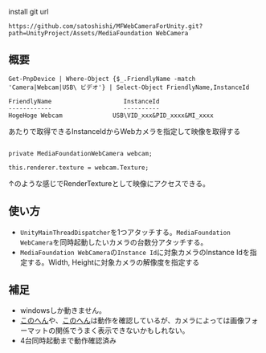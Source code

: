 install git url
```
https://github.com/satoshishi/MFWebCameraForUnity.git?path=UnityProject/Assets/MediaFoundation WebCamera
```

## 概要

```
Get-PnpDevice | Where-Object {$_.FriendlyName -match 'Camera|Webcam|USB\ ビデオ'} | Select-Object FriendlyName,InstanceId

FriendlyName                    InstanceId
------------                    ----------
HogeHoge Webcam              USB\VID_xxx&PID_xxxx&MI_xxxx

```

あたりで取得できるInstanceIdからWebカメラを指定して映像を取得する

```

private MediaFoundationWebCamera webcam;

this.renderer.texture = webcam.Texture;

```

↑のような感じでRenderTextureとして映像にアクセスできる。

## 使い方

- `UnityMainThreadDispatcher`を1つアタッチする。`MediaFoundation WebCamera`を同時起動したいカメラの台数分アタッチする。
- `MediaFoundation WebCamera`の`Instance Id`に対象カメラのInstance Idを指定する。Width, Heightに対象カメラの解像度を指定する

## 補足
- windowsしか動きません。
- [このへん](https://www.logicool.co.jp/ja-jp/shop/p/c920-pro-hd-webcam.960-001261)や、[このへん](https://www.amazon.co.jp/HDMI%E5%90%8C%E6%99%82%E5%87%BA%E5%8A%9B%E3%82%AB%E3%83%A1%E3%83%A9-2-8-12mm-4%E5%80%8D%E6%89%8B%E5%8B%95%E3%82%BA%E3%83%BC%E3%83%A0%E3%83%AC%E3%83%B3%E3%82%BA-%E3%82%AF%E3%83%AD%E3%83%BC%E3%82%BA%E3%82%A2%E3%83%83%E3%83%97USB%E3%83%93%E3%83%87%E3%82%AA%E3%82%AB%E3%83%A1%E3%83%A9-TV%E3%83%97%E3%83%AD%E3%82%B8%E3%82%A7%E3%82%AF%E3%82%BF%E3%83%BC%E3%83%A2%E3%83%8B%E3%82%BF%E3%83%BC%E7%94%A3%E6%A5%AD%E7%94%A8%E3%82%A2%E3%83%97%E3%83%AA%E3%82%B1%E3%83%BC%E3%82%B7%E3%83%A7%E3%83%B3%E7%94%A8/dp/B0D2N92P1W/ref=sr_1_12?dib=eyJ2IjoiMSJ9.OqM2WEhHMK6OYjewcL_p0Bbe6BYLPsXuru6o74Sph8fw6QtVNlFgrQWFUuRyS_dGCJZNpOWz8lcxVLEqeBj18ckrup8s_QI1TPnCibRgNOoVR7SypkMTX3k8nNv7olR5vEF65QVEAfBKxC7Oi_tGUYrITMeGgA4M09ljkekX6Q8q0Xh_dNjjfllh_VFfQFszCwlD3ABZcVDJ95GekqBO0QiNLfCULXAPu4RTKTAjd-1KcDgeXVtUBd2a4MMcze7APa9LlBlzba8a2hDtjQ15A0o4QWiN9uTaV48GxaCptnI.k8Wjp47GnV5DIMpkpWVvC04NN7rWG8_xy4lsGPO8Lgg&dib_tag=se&qid=1743668173&refinements=p_n_feature_seventeen_browse-bin%3A10540656051&s=computers&sr=1-12&th=1)は動作を確認しているが、カメラによっては画像フォーマットの関係でうまく表示できないかもしれない。
- 4台同時起動まで動作確認済み
